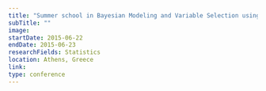 ```yaml
---
title: "Summer school in Bayesian Modeling and Variable Selection using Winbugs & R"
subTitle: ""
image:
startDate: 2015-06-22
endDate: 2015-06-23
researchFields: Statistics
location: Athens, Greece
link: 
type: conference
---
```

